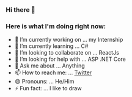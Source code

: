 ### Hi there 👋
### Here is what I'm doing right now:


- 🔭 I’m currently working on ... my Internship
- 🌱 I’m currently learning ... C#
- 👯 I’m looking to collaborate on ... ReactJs
- 🤔 I’m looking for help with ... ASP .NET Core
- 💬 Ask me about ... Anything
- 📫 How to reach me: ... [Twitter](https://twitter.com/Sudeepto10)
- 😄 Pronouns: ... He/Him
- ⚡ Fun fact: ... I like to draw 
